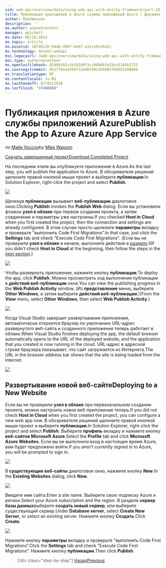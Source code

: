 ```yaml
---
uid: web-api/overview/data/using-web-api-with-entity-framework/part-10
title: Публикация приложения в Azure службы приложений Azure | Документация Майкрософт
author: MikeWasson
description: ''
ms.author: aspnetcontent
manager: wpickett
ms.date: 06/16/2014
ms.topic: article
ms.assetid: 10fd812b-94d6-4967-be97-a31ce9c45e2c
ms.technology: dotnet-webapi
msc.legacyurl: /web-api/overview/data/using-web-api-with-entity-framework/part-10
msc.type: authoredcontent
ms.openlocfilehash: 0290b392c1b292d0f3cc080dbfa25ec6103b2751
ms.sourcegitcommit: 953ff9ea4369f154d6fd0239599279ddd3280009
ms.translationtype: MT
ms.contentlocale: ru-RU
ms.lasthandoff: 07/03/2018
ms.locfileid: "37400808"
---
```

<a name="publish-the-app-to-azure-azure-app-service"></a><span data-ttu-id="c1809-102">Публикация приложения в Azure службы приложений Azure</span><span class="sxs-lookup"><span data-stu-id="c1809-102">Publish the App to Azure Azure App Service</span></span>
====================
<span data-ttu-id="c1809-103">по [Майк Уоссон](https://github.com/MikeWasson)</span><span class="sxs-lookup"><span data-stu-id="c1809-103">by [Mike Wasson](https://github.com/MikeWasson)</span></span>

[<span data-ttu-id="c1809-104">Скачать завершенный проект</span><span class="sxs-lookup"><span data-stu-id="c1809-104">Download Completed Project</span></span>](https://github.com/MikeWasson/BookService)

<span data-ttu-id="c1809-105">На последнем этапе вы опубликуете приложение в Azure.</span><span class="sxs-lookup"><span data-stu-id="c1809-105">As the last step, you will publish the application to Azure.</span></span> <span data-ttu-id="c1809-106">В обозревателе решений щелкните правой кнопкой мыши проект и выберите **публикации**.</span><span class="sxs-lookup"><span data-stu-id="c1809-106">In Solution Explorer, right-click the project and select **Publish**.</span></span>

![](part-10/_static/image1.png)

<span data-ttu-id="c1809-107">Щелкнув **публикации** вызывает **веб-публикации** диалоговое окно.</span><span class="sxs-lookup"><span data-stu-id="c1809-107">Clicking **Publish** invokes the **Publish Web** dialog.</span></span> <span data-ttu-id="c1809-108">Если вы установили флажок **узел в облаке** при первом создании проекта, а затем соединение и параметры уже настроены.</span><span class="sxs-lookup"><span data-stu-id="c1809-108">If you checked **Host in Cloud** when you first created the project, then the connection and settings are already configured.</span></span> <span data-ttu-id="c1809-109">В этом случае просто щелкните **параметры** вкладку и проверьте &quot;выполнить Code First Migrations&quot;.</span><span class="sxs-lookup"><span data-stu-id="c1809-109">In that case, just click the **Settings** tab and check &quot;Execute Code First Migrations&quot;.</span></span> <span data-ttu-id="c1809-110">(Если вы не проверили **узел в облаке** в начале, выполните действия в [разделу](#new-website).)</span><span class="sxs-lookup"><span data-stu-id="c1809-110">(If you didn't check **Host in Cloud** at the beginning, then follow the steps in the [next section](#new-website).)</span></span>

[![](part-10/_static/image3.png)](part-10/_static/image2.png)

<span data-ttu-id="c1809-111">Чтобы развернуть приложение, нажмите кнопку **публикации**.</span><span class="sxs-lookup"><span data-stu-id="c1809-111">To deploy the app, click **Publish**.</span></span> <span data-ttu-id="c1809-112">Можно просмотреть ход выполнения публикации в **действий веб-публикации** окна.</span><span class="sxs-lookup"><span data-stu-id="c1809-112">You can view the publishing progress in the **Web Publish Activity** window.</span></span> <span data-ttu-id="c1809-113">(Из **представление** меню, выберите **Other Windows**, а затем выберите **действий веб-публикации**.)</span><span class="sxs-lookup"><span data-stu-id="c1809-113">(From the **View** menu, select **Other Windows**, then select **Web Publish Activity**.)</span></span>

![](part-10/_static/image4.png)

<span data-ttu-id="c1809-114">Когда Visual Studio завершит развертывание приложения, автоматически откроется браузер по умолчанию URL-адрес развернутого веб-сайта и созданного приложения теперь работает в облаке.</span><span class="sxs-lookup"><span data-stu-id="c1809-114">When Visual Studio finishes deploying the app, the default browser automatically opens to the URL of the deployed website, and the application that you created is now running in the cloud.</span></span> <span data-ttu-id="c1809-115">URL-адрес в адресной строке браузера показывает, что сайт загружается из Интернета.</span><span class="sxs-lookup"><span data-stu-id="c1809-115">The URL in the browser address bar shows that the site is being loaded from the Internet.</span></span>

[![](part-10/_static/image6.png)](part-10/_static/image5.png)

<a id="new-website"></a>
## <a name="deploying-to-a-new-website"></a><span data-ttu-id="c1809-116">Развертывание новой веб-сайте</span><span class="sxs-lookup"><span data-stu-id="c1809-116">Deploying to a New Website</span></span>

<span data-ttu-id="c1809-117">Если вы не проверили **узел в облаке** при первоначальном создании проекта, можно настроить новое веб-приложение теперь.</span><span class="sxs-lookup"><span data-stu-id="c1809-117">If you did not check **Host in Cloud** when you first created the project, you can configure a new web app now.</span></span> <span data-ttu-id="c1809-118">В обозревателе решений щелкните правой кнопкой мыши проект и выберите **публикации**.</span><span class="sxs-lookup"><span data-stu-id="c1809-118">In Solution Explorer, right-click the project and select **Publish**.</span></span> <span data-ttu-id="c1809-119">Выберите **профиль** вкладку и нажмите кнопку **веб-сайтов Microsoft Azure**.</span><span class="sxs-lookup"><span data-stu-id="c1809-119">Select the **Profile** tab and click **Microsoft Azure Websites**.</span></span> <span data-ttu-id="c1809-120">Если вы не выполнили вход в настоящее время Azure, вам будет предложено войти.</span><span class="sxs-lookup"><span data-stu-id="c1809-120">If you aren't currently signed in to Azure, you will be prompted to sign in.</span></span>

[![](part-10/_static/image8.png)](part-10/_static/image7.png)

<span data-ttu-id="c1809-121">В **существующие веб-сайты** диалоговое окно, нажмите кнопку **New**.</span><span class="sxs-lookup"><span data-stu-id="c1809-121">In the **Existing Websites** dialog, click **New**.</span></span>

![](part-10/_static/image9.png)

<span data-ttu-id="c1809-122">Введите имя сайта.</span><span class="sxs-lookup"><span data-stu-id="c1809-122">Enter a site name.</span></span> <span data-ttu-id="c1809-123">Выберите свою подписку Azure и регион.</span><span class="sxs-lookup"><span data-stu-id="c1809-123">Select your Azure subscription and the region.</span></span> <span data-ttu-id="c1809-124">В разделе **сервер базы данных**выберите **создать новый сервер**, или выберите существующий сервер.</span><span class="sxs-lookup"><span data-stu-id="c1809-124">Under **Database server**, select **Create New Server**, or select an existing server.</span></span> <span data-ttu-id="c1809-125">Нажмите кнопку **Создать**.</span><span class="sxs-lookup"><span data-stu-id="c1809-125">Click **Create**.</span></span>

[![](part-10/_static/image11.png)](part-10/_static/image10.png)

<span data-ttu-id="c1809-126">Нажмите кнопку **параметры** вкладку и проверьте &quot;выполнить Code First Migrations&quot;.</span><span class="sxs-lookup"><span data-stu-id="c1809-126">Click the **Settings** tab and check &quot;Execute Code First Migrations&quot;.</span></span> <span data-ttu-id="c1809-127">Нажмите кнопку **публикации**.</span><span class="sxs-lookup"><span data-stu-id="c1809-127">Then click **Publish**.</span></span>

> [!div class="step-by-step"]
> [<span data-ttu-id="c1809-128">Назад</span><span class="sxs-lookup"><span data-stu-id="c1809-128">Previous</span></span>](part-9.md)
